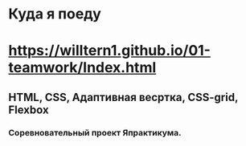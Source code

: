 # Куда я поеду

# https://willtern1.github.io/01-teamwork/Index.html

## HTML, CSS, Адаптивная весртка, CSS-grid, Flexbox

### Соревновательный проект Япрактикума.
